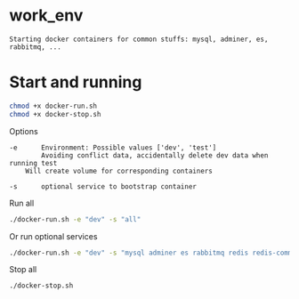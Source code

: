 # work_env
`
Starting docker containers for common stuffs: mysql, adminer, es, rabbitmq, ...
`

# Start and running
```bash
chmod +x docker-run.sh
chmod +x docker-stop.sh
```
Options
```
-e  	Environment: Possible values ['dev', 'test']
    	Avoiding conflict data, accidentally delete dev data when running test
	Will create volume for corresponding containers

-s  	optional service to bootstrap container
```
Run all
```bash
./docker-run.sh -e "dev" -s "all"
```
Or run optional services
```bash
./docker-run.sh -e "dev" -s "mysql adminer es rabbitmq redis redis-commander postgresql"
```

Stop all
```bash
./docker-stop.sh
```
